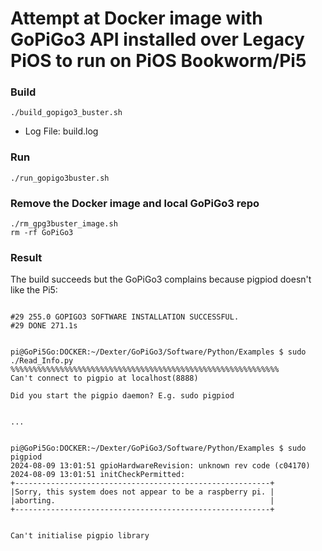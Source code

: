 # Attempt at Docker image with GoPiGo3 API installed over Legacy PiOS to run on PiOS Bookworm/Pi5

### Build
```
./build_gopigo3_buster.sh
```

- Log File:  build.log

### Run
```
./run_gopigo3buster.sh
```

### Remove the Docker image and local GoPiGo3 repo
```
./rm_gpg3buster_image.sh
rm -rf GoPiGo3
```

### Result

The build succeeds but the GoPiGo3 complains because pigpiod doesn't like the Pi5:
```

#29 255.0 GOPIGO3 SOFTWARE INSTALLATION SUCCESSFUL.
#29 DONE 271.1s


pi@GoPi5Go:DOCKER:~/Dexter/GoPiGo3/Software/Python/Examples $ sudo ./Read_Info.py 
%%%%%%%%%%%%%%%%%%%%%%%%%%%%%%%%%%%%%%%%%%%%%%%%%%%%%%%%%%%%
Can't connect to pigpio at localhost(8888)

Did you start the pigpio daemon? E.g. sudo pigpiod


...


pi@GoPi5Go:DOCKER:~/Dexter/GoPiGo3/Software/Python/Examples $ sudo pigpiod
2024-08-09 13:01:51 gpioHardwareRevision: unknown rev code (c04170)
2024-08-09 13:01:51 initCheckPermitted: 
+---------------------------------------------------------+
|Sorry, this system does not appear to be a raspberry pi. |
|aborting.                                                |
+---------------------------------------------------------+


Can't initialise pigpio library

```
